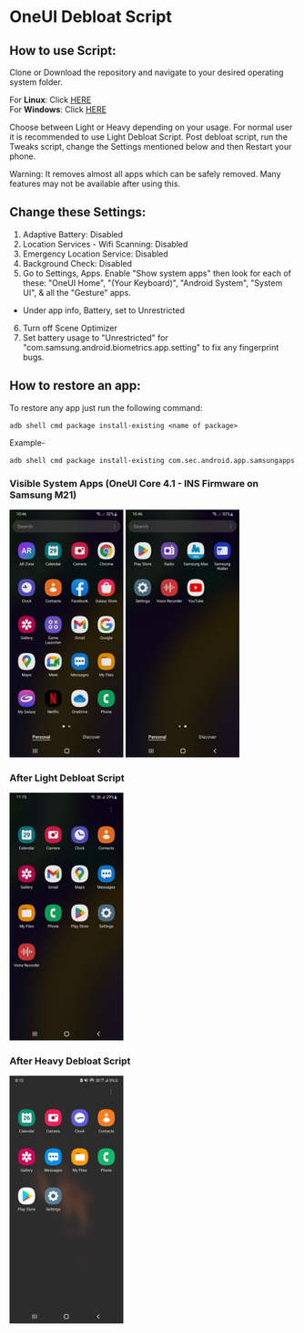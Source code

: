 # OneUI Debloat Script

## How to use Script: 
Clone or Download the repository and navigate to your desired operating system folder. <br>

For **Linux**: Click [HERE](https://github.com/sajidshahriar72543/debloat_samsung_android/tree/main/linux) <br>
For **Windows**: Click [HERE](https://github.com/sajidshahriar72543/debloat_samsung_android/tree/main/windows)


Choose between Light or Heavy depending on your usage. For normal user it is recommended to use Light Debloat Script. Post debloat script, run the Tweaks script, change the Settings mentioned below and then Restart your phone.

Warning: It removes almost all apps which can be safely removed. Many features may not be available after using this.

## Change these Settings:
1. Adaptive Battery: Disabled
2. Location Services - Wifi Scanning: Disabled
3. Emergency Location Service: Disabled
4. Background Check: Disabled
5. Go to Settings, Apps. Enable "Show system apps" then look for each of these:
"OneUI Home", "(Your Keyboard)", "Android System", "System UI", & all the "Gesture" apps.
- Under app info, Battery, set to Unrestricted
6. Turn off Scene Optimizer
7. Set battery usage to "Unrestricted" for "com.samsung.android.biometrics.app.setting" to fix any fingerprint bugs.

## How to restore an app:

To restore any app just run the following command:
~~~
adb shell cmd package install-existing <name of package>
~~~

Example- 
~~~
adb shell cmd package install-existing com.sec.android.app.samsungapps
~~~

### Visible System Apps (OneUI Core 4.1 - INS Firmware on Samsung M21)
<img src="src/1.jpg" width="200"/>  <img src="src/2.jpg" width="200"/>

### After Light Debloat Script
<img src="src/3.jpg" width="200"/>

### After Heavy Debloat Script
<img src="src/4.png" width="200"/>
